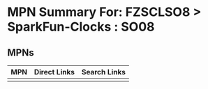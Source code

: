 



# MPN Summary For: FZSCLSO8 > SparkFun-Clocks : SO08

## MPNs
  

|MPN|Direct Links|Search Links|
| :--- | :--- | :--- |
||||
